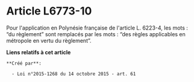 # Article L6773-10

Pour l'application en Polynésie française de l'article L. 6223-4, les mots : “du règlement” sont remplacés par les mots :
“des règles applicables en métropole en vertu du règlement”.

**Liens relatifs à cet article**

	**Créé par**:

	  - Loi n°2015-1268 du 14 octobre 2015 - art. 61
